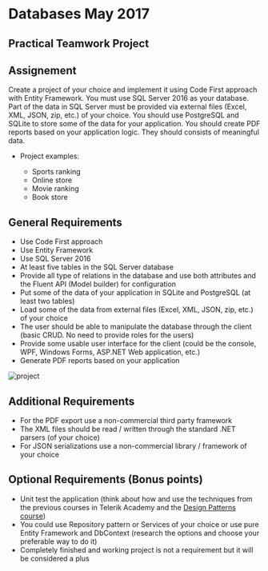 # Databases May 2017
## Practical Teamwork Project

## Assignement

Create a project of your choice and implement it using Code First approach with Entity Framework. You must use SQL Server 2016 as your database. Part of the data in SQL Server must be provided via external files (Excel, XML, JSON, zip, etc.) of your choice. You should use PostgreSQL and SQLite to store some of the data for your application. You should create PDF reports based on your application logic. They should consists of meaningful data. 

 * Project examples:

    - Sports ranking
    - Online store 
    - Movie ranking
    - Book store


## General Requirements

- Use Code First approach
- Use Entity Framework
- Use SQL Server 2016
- At least five tables in the SQL Server database
- Provide all type of relations in the database and use both attributes and the Fluent API (Model builder) for configuration
- Put some of the data of your application in SQLite and PostgreSQL (at least two tables)
- Load some of the data from external files (Excel, XML, JSON, zip, etc.) of your choice
- The user should be able to manipulate the database through the client (basic CRUD. No need to provide roles for the users)
- Provide some usable user interface for the client (could be the console, WPF, Windows Forms, ASP.NET Web application, etc.)
- Generate PDF reports based on your application

![project](http://i.imgur.com/gftm1XJ.png)

## Additional Requirements

*	For the PDF export use a non-commercial third party framework
*	The XML files should be read / written through the standard .NET parsers (of your choice)
*	For JSON serializations use a non-commercial library / framework of your choice

## Optional Requirements (Bonus points)

* Unit test the application (think about how and use the techniques from the previous courses in Telerik Academy and the [Design Patterns course](http://telerikacademy.com/Courses/Courses/Details/431))
* You could use Repository pattern or Services of your choice or use pure Entity Framework and DbContext (research the options and choose your preferable way to do it)
* Completely finished and working project is not a requirement but it will be considered a plus